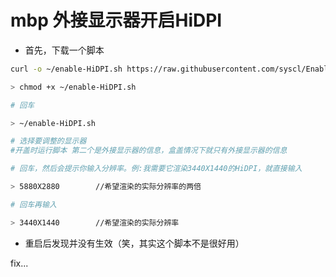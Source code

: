 # mbp 外接显示器开启HiDPI

- 首先，下载一个脚本

```bash
curl -o ~/enable-HiDPI.sh https://raw.githubusercontent.com/syscl/Enable-HiDPI-OSX/master/enable-HiDPI.sh

> chmod +x ~/enable-HiDPI.sh

# 回车

> ~/enable-HiDPI.sh

# 选择要调整的显示器
#开盖时运行脚本 第二个是外接显示器的信息，盒盖情况下就只有外接显示器的信息

# 回车，然后会提示你输入分辨率。例:我需要它渲染3440X1440的HiDPI，就直接输入

> 5880X2880        //希望渲染的实际分辨率的两倍

# 回车再输入

> 3440X1440        //希望渲染的实际分辨率
```

- 重启后发现并没有生效（笑，其实这个脚本不是很好用）

fix...